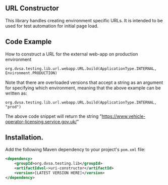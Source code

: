 ## URL Constructor

This library handles creating environment specific URLs. It is intended to be used for test automation for initial page load.

## Code Example
How to construct a URL for the external web-app on production environment
```
org.dvsa.testing.lib.url.webapp.URL.build(ApplicationType.INTERNAL, Environment.PRODUCTION)
```
Note that there are overloaded versions that accept a string as an argument for specifying which environment, meaning that the above example can be written as:
```
org.dvsa.testing.lib.url.webapp.URL.build(ApplicationType.INTERNAL, "prod")
```

The above code snippet will return the string "https://www.vehicle-operator-licensing.service.gov.uk/"

## Installation.
Add the following Maven dependency to your project's `pom.xml` file:
```xml
<dependency>
    <groupId>org.dvsa.testing.lib</groupId>
    <artifactIdvol->uri-constructor</artifactId>
    <version>[LATEST VERSION HERE]</version>
</dependency>
